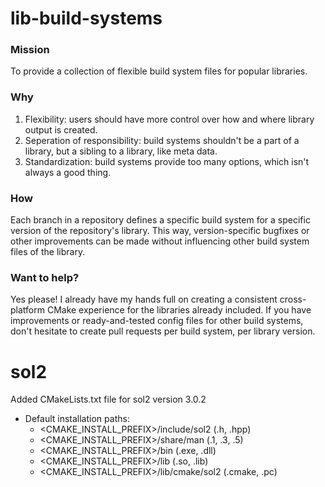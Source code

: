 # lib-build-systems
### Mission
To provide a collection of flexible build system files for popular libraries.

### Why
1. Flexibility: users should have more control over how and where library output is created.
2. Seperation of responsibility: build systems shouldn't be a part of a library, but a sibling to a library, like meta data.
3. Standardization: build systems provide too many options, which isn't always a good thing.

### How
Each branch in a repository defines a specific build system for a specific version of the repository's library. This way, version-specific bugfixes or other improvements can be made without influencing other build system files of the library.

### Want to help?
Yes please! I already have my hands full on creating a consistent cross-platform CMake experience for the libraries already included. If you have improvements or ready-and-tested config files for other build systems, don't hesitate to create pull requests per build system, per library version.

# sol2
Added CMakeLists.txt file for sol2 version 3.0.2
* Default installation paths:
  * <CMAKE_INSTALL_PREFIX>/include/sol2 (.h, .hpp)
  * <CMAKE_INSTALL_PREFIX>/share/man (.1, .3, .5)
  * <CMAKE_INSTALL_PREFIX>/bin (.exe, .dll)
  * <CMAKE_INSTALL_PREFIX>/lib (.so, .lib)
  * <CMAKE_INSTALL_PREFIX>/lib/cmake/sol2 (.cmake, .pc) 
  
